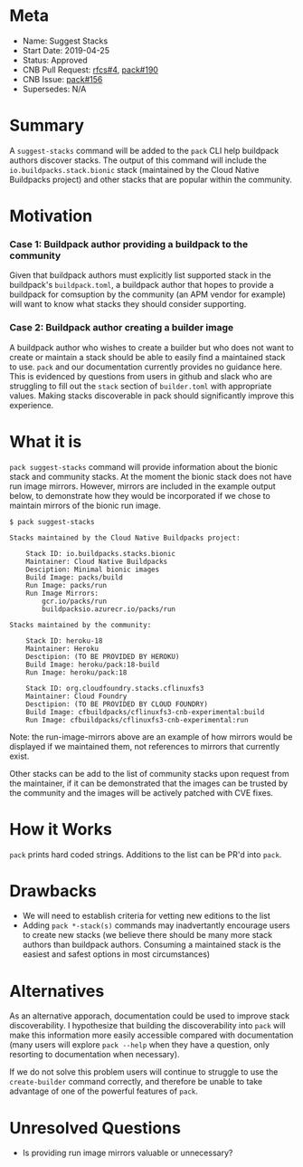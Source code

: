# Meta
[meta]: #meta
- Name: Suggest Stacks
- Start Date: 2019-04-25
- Status: Approved
- CNB Pull Request: [rfcs#4](https://github.com/buildpacks/rfcs/pull/4), [pack#190](https://github.com/buildpacks/pack/pull/190)
- CNB Issue: [pack#156](https://github.com/buildpacks/pack/issues/156)
- Supersedes: N/A

# Summary
[summary]: #summary

A `suggest-stacks` command will be added to the `pack` CLI help buildpack authors discover stacks. The output of this command will include the `io.buildpacks.stack.bionic` stack (maintained by the Cloud Native Buildpacks project) and other stacks that are popular within the community.

# Motivation
[motivation]: #motivation

### Case 1: Buildpack author providing a buildpack to the community
Given that buildpack authors must explicitly list supported stack in the buildpack's `buildpack.toml`, a buildpack author that hopes to provide a buildpack for comsuption by the community (an APM vendor for example) will want to know what stacks they should consider supporting.

### Case 2: Buildpack author creating a builder image
A buildpack author who wishes to create a builder but who does not want to create or maintain a stack should be able to easily find a maintained stack to use. `pack` and our documentation currently provides no guidance here. This is evidenced by questions from users in github and slack who are struggling to fill out the `stack` section of `builder.toml` with appropriate values. Making stacks discoverable in pack should significantly improve this experience.


# What it is
[what-it-is]: #what-it-is

`pack suggest-stacks` command will provide information about the bionic stack and community stacks. At the moment the bionic stack does not have run image mirrors. However, mirrors are included in the example output below, to demonstrate how they would be incorporated if we chose to maintain mirrors of the bionic run image.

```
$ pack suggest-stacks

Stacks maintained by the Cloud Native Buildpacks project:

    Stack ID: io.buildpacks.stacks.bionic
    Maintainer: Cloud Native Buildpacks
    Desciption: Minimal bionic images
    Build Image: packs/build
    Run Image: packs/run
    Run Image Mirrors:
        gcr.io/packs/run
        buildpacksio.azurecr.io/packs/run

Stacks maintained by the community:

    Stack ID: heroku-18
    Maintainer: Heroku
    Desctipion: (TO BE PROVIDED BY HEROKU)
    Build Image: heroku/pack:18-build
    Run Image: heroku/pack:18

    Stack ID: org.cloudfoundry.stacks.cflinuxfs3
    Maintainer: Cloud Foundry
    Desctipion: (TO BE PROVIDED BY CLOUD FOUNDRY)
    Build Image: cfbuildpacks/cflinuxfs3-cnb-experimental:build
    Run Image: cfbuildpacks/cflinuxfs3-cnb-experimental:run
```
Note: the run-image-mirrors above are an example of how mirrors would be displayed if we maintained them, not references to mirrors that currently exist.

Other stacks can be add to the list of community stacks upon request from the maintainer, if it can be demonstrated that the images can be trusted by the community and the images will be actively patched with CVE fixes.

# How it Works
[how-it-works]: #how-it-works

`pack` prints hard coded strings. Additions to the list can be PR'd into `pack`.

# Drawbacks
[drawbacks]: #drawbacks

* We will need to establish criteria for vetting new editions to the list
* Adding `pack *-stack(s)` commands may inadvertantly encourage users to create new stacks (we believe there should be many more stack authors than buildpack authors. Consuming a maintained stack is the easiest and safest options in most circumstances)

# Alternatives
[alternatives]: #alternatives

As an alternative apporach, documentation could be used to improve stack discoverability. I hypothesize that building the discoverability into `pack` will make this information more easily accessible compared with documentation (many users will explore `pack --help` when they have a question, only resorting to documentation when necessary).

If we do not solve this problem users will continue to struggle to use the `create-builder` command correctly, and therefore be unable to take advantage of one of the powerful features of `pack`.

# Unresolved Questions
[unresolved-questions]: #unresolved-questions

- Is providing run image mirrors valuable or unnecessary?
